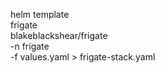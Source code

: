 helm template \
  frigate \
  blakeblackshear/frigate \
  -n frigate \
  -f values.yaml > frigate-stack.yaml